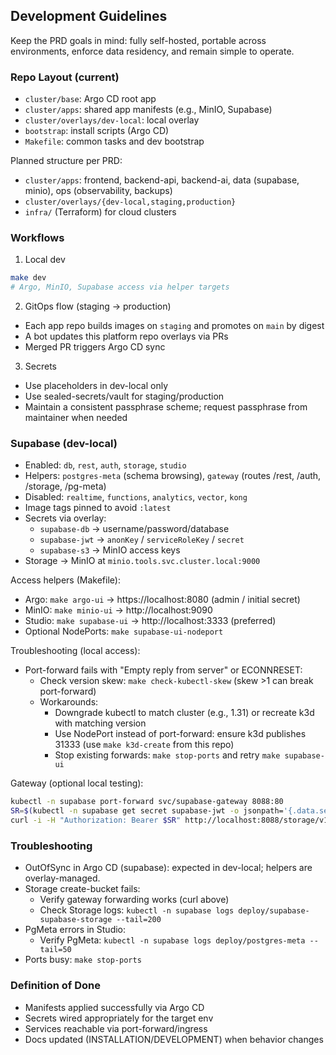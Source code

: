 ## Development Guidelines

Keep the PRD goals in mind: fully self-hosted, portable across environments, enforce data residency, and remain simple to operate.

### Repo Layout (current)

- `cluster/base`: Argo CD root app
- `cluster/apps`: shared app manifests (e.g., MinIO, Supabase)
- `cluster/overlays/dev-local`: local overlay
- `bootstrap`: install scripts (Argo CD)
- `Makefile`: common tasks and dev bootstrap

Planned structure per PRD:

- `cluster/apps`: frontend, backend-api, backend-ai, data (supabase, minio), ops (observability, backups)
- `cluster/overlays/{dev-local,staging,production}`
- `infra/` (Terraform) for cloud clusters

### Workflows

1. Local dev

```bash
make dev
# Argo, MinIO, Supabase access via helper targets
```

2. GitOps flow (staging → production)

- Each app repo builds images on `staging` and promotes on `main` by digest
- A bot updates this platform repo overlays via PRs
- Merged PR triggers Argo CD sync

3. Secrets

- Use placeholders in dev-local only
- Use sealed-secrets/vault for staging/production
- Maintain a consistent passphrase scheme; request passphrase from maintainer when needed

### Supabase (dev-local)

- Enabled: `db`, `rest`, `auth`, `storage`, `studio`
- Helpers: `postgres-meta` (schema browsing), `gateway` (routes /rest, /auth, /storage, /pg-meta)
- Disabled: `realtime`, `functions`, `analytics`, `vector`, `kong`
- Image tags pinned to avoid `:latest`
- Secrets via overlay:
  - `supabase-db` → username/password/database
  - `supabase-jwt` → `anonKey` / `serviceRoleKey` / `secret`
  - `supabase-s3` → MinIO access keys
- Storage → MinIO at `minio.tools.svc.cluster.local:9000`

Access helpers (Makefile):

- Argo: `make argo-ui` → https://localhost:8080 (admin / initial secret)
- MinIO: `make minio-ui` → http://localhost:9090
- Studio: `make supabase-ui` → http://localhost:3333 (preferred)
- Optional NodePorts: `make supabase-ui-nodeport`

Troubleshooting (local access):

- Port-forward fails with "Empty reply from server" or ECONNRESET:
  - Check version skew: `make check-kubectl-skew` (skew >1 can break port-forward)
  - Workarounds:
    - Downgrade kubectl to match cluster (e.g., 1.31) or recreate k3d with matching version
    - Use NodePort instead of port-forward: ensure k3d publishes 31333 (use `make k3d-create` from this repo)
    - Stop existing forwards: `make stop-ports` and retry `make supabase-ui`

Gateway (optional local testing):

```bash
kubectl -n supabase port-forward svc/supabase-gateway 8088:80
SR=$(kubectl -n supabase get secret supabase-jwt -o jsonpath='{.data.serviceRoleKey}' | base64 -d)
curl -i -H "Authorization: Bearer $SR" http://localhost:8088/storage/v1/bucket
```

### Troubleshooting

- OutOfSync in Argo CD (supabase): expected in dev-local; helpers are overlay-managed.
- Storage create-bucket fails:
  - Verify gateway forwarding works (curl above)
  - Check Storage logs: `kubectl -n supabase logs deploy/supabase-supabase-storage --tail=200`
- PgMeta errors in Studio:
  - Verify PgMeta: `kubectl -n supabase logs deploy/postgres-meta --tail=50`
- Ports busy: `make stop-ports`

### Definition of Done

- Manifests applied successfully via Argo CD
- Secrets wired appropriately for the target env
- Services reachable via port-forward/ingress
- Docs updated (INSTALLATION/DEVELOPMENT) when behavior changes
